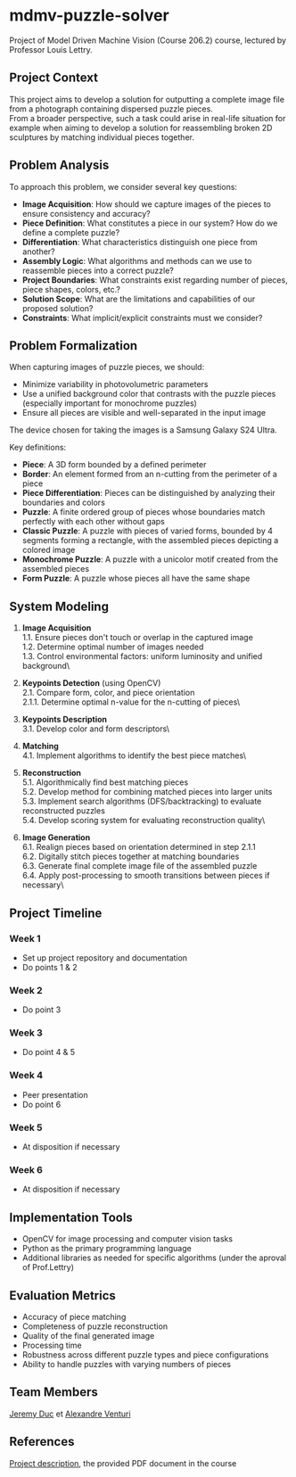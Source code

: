 # mdmv-puzzle-solver

Project of Model Driven Machine Vision (Course 206.2) course, lectured by Professor  Louis Lettry.

## Project Context

This project aims to develop a solution for outputting a complete image file from a photograph containing dispersed puzzle pieces.\
From a broader perspective, such a task could arise in real-life situation for example when aiming to develop a solution for reassembling broken 2D sculptures by matching individual pieces together.

## Problem Analysis

To approach this problem, we consider several key questions:

- **Image Acquisition**: How should we capture images of the pieces to ensure consistency and accuracy?
- **Piece Definition**: What constitutes a piece in our system? How do we define a complete puzzle?
- **Differentiation**: What characteristics distinguish one piece from another?
- **Assembly Logic**: What algorithms and methods can we use to reassemble pieces into a correct puzzle?
- **Project Boundaries**: What constraints exist regarding number of pieces, piece shapes, colors, etc.?
- **Solution Scope**: What are the limitations and capabilities of our proposed solution?
- **Constraints**: What implicit/explicit constraints must we consider?

## Problem Formalization

When capturing images of puzzle pieces, we should:
- Minimize variability in photovolumetric parameters
- Use a unified background color that contrasts with the puzzle pieces (especially important for monochrome puzzles)
- Ensure all pieces are visible and well-separated in the input image

The device chosen for taking the images is a Samsung Galaxy S24 Ultra.

Key definitions:
- **Piece**: A 3D form bounded by a defined perimeter
- **Border**: An element formed from an n-cutting from the perimeter of a piece
- **Piece Differentiation**: Pieces can be distinguished by analyzing their boundaries and colors
- **Puzzle**: A finite ordered group of pieces whose boundaries match perfectly with each other without gaps
- **Classic Puzzle**: A puzzle with pieces of varied forms, bounded by 4 segments forming a rectangle, with the assembled pieces depicting a colored image
- **Monochrome Puzzle**: A puzzle with a unicolor motif created from the assembled pieces
- **Form Puzzle**: A puzzle whose pieces all have the same shape

## System Modeling

1. **Image Acquisition**\
   1.1. Ensure pieces don't touch or overlap in the captured image\
   1.2. Determine optimal number of images needed\
   1.3. Control environmental factors: uniform luminosity and unified background\

2. **Keypoints Detection** (using OpenCV)\
   2.1. Compare form, color, and piece orientation\
      2.1.1. Determine optimal n-value for the n-cutting of pieces\

3. **Keypoints Description**\
   3.1. Develop color and form descriptors\

4. **Matching**\
   4.1. Implement algorithms to identify the best piece matches\

5. **Reconstruction**\
   5.1. Algorithmically find best matching pieces\
   5.2. Develop method for combining matched pieces into larger units\
   5.3. Implement search algorithms (DFS/backtracking) to evaluate reconstructed puzzles\
   5.4. Develop scoring system for evaluating reconstruction quality\

6. **Image Generation**\
   6.1. Realign pieces based on orientation determined in step 2.1.1\
   6.2. Digitally stitch pieces together at matching boundaries\
   6.3. Generate final complete image file of the assembled puzzle\
   6.4. Apply post-processing to smooth transitions between pieces if necessary\

## Project Timeline

### Week 1
- Set up project repository and documentation
- Do points 1 & 2

### Week 2
- Do point 3

### Week 3
- Do point 4 & 5

### Week 4
- Peer presentation
- Do point 6

### Week 5
- At disposition if necessary

### Week 6
- At disposition if necessary

## Implementation Tools
- OpenCV for image processing and computer vision tasks
- Python as the primary programming language
- Additional libraries as needed for specific algorithms (under the aproval of Prof.Lettry)

## Evaluation Metrics
- Accuracy of piece matching
- Completeness of puzzle reconstruction
- Quality of the final generated image
- Processing time
- Robustness across different puzzle types and piece configurations
- Ability to handle puzzles with varying numbers of pieces

## Team Members
[Jeremy Duc](https://github.com/jijiduc) et [Alexandre Venturi](https://github.com/mastermeter)

## References
[Project description](https://isc.hevs.ch/learn/pluginfile.php/5191/mod_resource/content/0/Project.pdf), the provided PDF document in the course